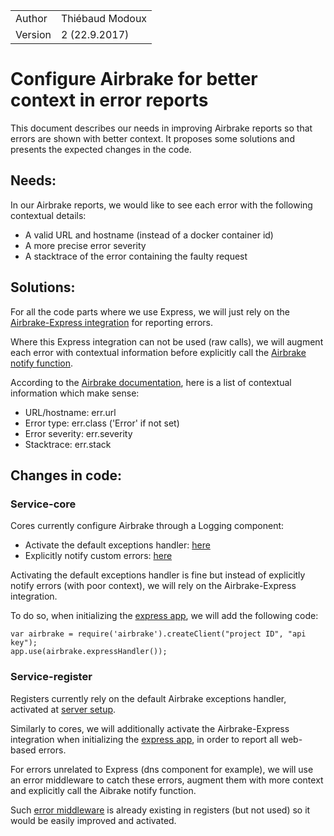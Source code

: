 |         |                 |
| ------- | --------------- |
| Author  | Thiébaud Modoux |
| Version | 2 (22.9.2017)   |

# Configure Airbrake for better context in error reports

This document describes our needs in improving Airbrake reports so that errors are shown with better context. It proposes some solutions and presents the expected changes in the code.

## Needs:

In our Airbrake reports, we would like to see each error with the following contextual details:

* A valid URL and hostname (instead of a docker container id)
* A more precise error severity
* A stacktrace of the error containing the faulty request

## Solutions:

For all the code parts where we use Express, we will just rely on the [Airbrake-Express integration](https://github.com/airbrake/node-airbrake#express-integration) for reporting errors.

Where this Express integration can not be used (raw calls), we will augment each error with contextual information before explicitly call the [Airbrake notify function](https://github.com/airbrake/node-airbrake#manual-error-delivery).

According to the [Airbrake documentation](https://github.com/airbrake/node-airbrake#adding-context-to-errors), here is a list of contextual information which make sense:

* URL/hostname: err.url
* Error type: err.class ('Error' if not set)
* Error severity: err.severity
* Stacktrace: err.stack

## Changes in code:

### Service-core

Cores currently configure Airbrake through a Logging component:

* Activate the default exceptions handler: [here](https://github.com/pryv/service-core/blob/master/components/utils/src/logging.js#L50)
* Explicitly notify custom errors: [here](https://github.com/pryv/service-core/blob/master/components/utils/src/logging.js#L101)

Activating the default exceptions handler is fine but instead of explicitly notify errors (with poor context),
we will rely on the Airbrake-Express integration.

To do so, when initializing the [express app](https://github.com/pryv/service-core/blob/master/components/api-server/src/expressApp.js#L28),
we will add the following code: 

```
var airbrake = require('airbrake').createClient("project ID", "api key");
app.use(airbrake.expressHandler());
```

### Service-register

Registers currently rely on the default Airbrake exceptions handler, activated at [server setup](https://github.com/pryv/service-register/blob/master/source/server.js#L61).

Similarly to cores, we will additionally activate the Airbrake-Express integration when initializing the [express app](https://github.com/pryv/service-register/blob/master/source/app.js#L28), in order to report all web-based errors.

For errors unrelated to Express (dns component for example), we will use an error middleware to catch these errors,
augment them with more context and explicitly call the Aibrake notify function.

Such [error middleware](https://github.com/pryv/service-register/blob/master/source/middleware/app-errors.js) is already existing in registers (but not used) so it would be easily improved and activated.